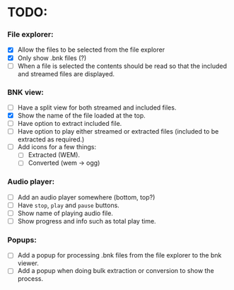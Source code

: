 # TODO:
### File explorer:
- [x] Allow the files to be selected from the file explorer
- [x] Only show .bnk files (?)
- [ ] When a file is selected the contents should be read so that the included and streamed files are displayed.

### BNK view:
- [ ] Have a split view for both streamed and included files.
- [x] Show the name of the file loaded at the top.
- [ ] Have option to extract included file.
- [ ] Have option to play either streamed or extracted files (included to be extracted as required.)
- [ ] Add icons for a few things:
	- [ ] Extracted (WEM).
	- [ ] Converted (wem -> ogg)

### Audio player:
- [ ] Add an audio player somewhere (bottom, top?)
- [ ] Have `stop`, `play` and `pause` buttons.
- [ ] Show name of playing audio file.
- [ ] Show progress and info such as total play time.

### Popups:
- [ ] Add a popup for processing .bnk files from the file explorer to the bnk viewer.
- [ ] Add a popup when doing bulk extraction or conversion to show the process.